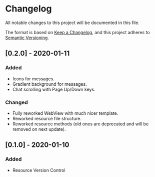 # Changelog
All notable changes to this project will be documented in this file.

The format is based on [Keep a Changelog](https://keepachangelog.com/en/1.0.0/),
and this project adheres to [Semantic Versioning](https://semver.org/spec/v2.0.0.html).

## [0.2.0] - 2020-01-11
### Added
- Icons for messages.
- Gradient background for messages.
- Chat scrolling with Page Up/Down keys.
### Changed
- Fully reworked WebView with much nicer template.
- Reworked resource file structure.
- Reworked resource methods (old ones are deprecated and will be removed on next update).

## [0.1.0] - 2020-01-10
### Added
- Resource Version Control